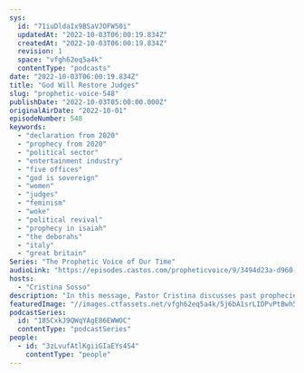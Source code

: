 ```yaml
---
sys:
  id: "71iuDldaIx9BSaVJOFW50i"
  updatedAt: "2022-10-03T06:00:19.834Z"
  createdAt: "2022-10-03T06:00:19.834Z"
  revision: 1
  space: "vfgh62eq5a4k"
  contentType: "podcasts"
date: "2022-10-03T06:00:19.834Z"
title: "God Will Restore Judges"
slug: "prophetic-voice-548"
publishDate: "2022-10-03T05:00:00.000Z"
originalAirDate: "2022-10-01"
episodeNumber: 548
keywords:
  - "declaration from 2020"
  - "prophecy from 2020"
  - "political sector"
  - "entertainment industry"
  - "five offices"
  - "god is sovereign"
  - "women"
  - "judges"
  - "feminism"
  - "woke"
  - "political revival"
  - "prophecy in isaiah"
  - "the deborahs"
  - "italy"
  - "great britain"
Series: "The Prophetic Voice of Our Time"
audioLink: "https://episodes.castos.com/propheticvoice/9/3494d23a-d960-46b0-bb71-06049d8432c1/10-01-02-22-The-Prophetic-Voice-of-our-Time-mixdown-.mp3"
hosts:
  - "Cristina Sosso"
description: "In this message, Pastor Cristina discusses past prophecies that we are already beginning to see come to pass. Major changes are coming in every sector of society. The Deborahs of our time are arising. Do not worry or get distracted. If we focus on God and do spiritual warfare, we will win every time, but if we do things the worlds way, we will lose every time. Great things have already begun happening, and there's much more to come, so let us stay focused on the Lord!"
featuredImage: "//images.ctfassets.net/vfgh62eq5a4k/5j6bA1srLIDPvPtBwh5CXL/96da916f990b6f93bf68b9e672677a8c/tingey-injury-law-firm-DZpc4UY8ZtY-unsplash__1_.jpg"
podcastSeries:
  id: "185CxkJ9QWqYAgE86EWWOC"
  contentType: "podcastSeries"
people:
  - id: "3zLvufAtlKgiiGIaEYs4S4"
    contentType: "people"
---
```

